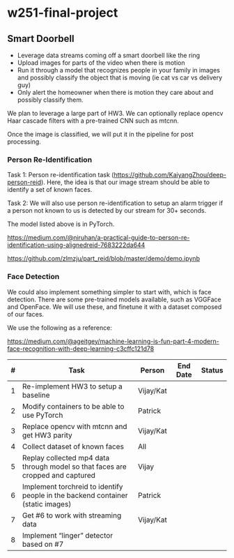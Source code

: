 # w251-final-project

## Smart Doorbell ##

* Leverage data streams coming off a smart doorbell like the ring
* Upload images for parts of the video when there is motion 
* Run it through a model that recognizes people in your family in images and possibly classify the object that is moving (ie cat vs car vs delivery guy)
* Only alert the homeowner when there is motion they care about and possibly classify them. 
 
We plan to leverage a large part of HW3. We can optionally replace opencv Haar cascade filters with a pre-trained CNN such as mtcnn.

Once the image is classified, we will put it in the pipeline for post processing. 

### Person Re-Identification ###

Task 1: Person re-identification task (https://github.com/KaiyangZhou/deep-person-reid). Here, the idea is that our image stream should be able to identify a set of known faces.
 
Task 2: We will also use person re-identification to setup an alarm trigger if a person not known to us is detected by our stream for 30+ seconds.

The model listed above is in PyTorch.

https://medium.com/@niruhan/a-practical-guide-to-person-re-identification-using-alignedreid-7683222da644

https://github.com/zlmzju/part_reid/blob/master/demo/demo.ipynb

### Face Detection ###

We could also implement something simpler to start with, which is face detection. There are some pre-trained models available, such as VGGFace and OpenFace. We will use these, and finetune it with a dataset composed of our faces.

We use the following as a reference:

https://medium.com/@ageitgey/machine-learning-is-fun-part-4-modern-face-recognition-with-deep-learning-c3cffc121d78


| # | Task                                                                            | Person | End Date | Status |
|---|---------------------------------------------------------------------------------|--------|----------|--------|
| 1 | Re-implement HW3 to setup a baseline                                            | Vijay/Kat    |          |        |
| 2 | Modify containers to be able to use PyTorch                                     |Patrick |          |        |
| 3 | Replace opencv with mtcnn and get HW3 parity                                    |Vijay/Kat|          |        |
| 4 | Collect dataset of known faces                                                  |All     |          |        |
| 5 | Replay collected mp4 data through model so that faces are cropped and captured  | Vijay      |          |        |
| 6 | Implement torchreid to identify people in the backend container (static images) | Patrick       |          |        |
| 7 | Get #6 to work with streaming data                                              |Vijay/Kat      |          |        |
| 8 | Implement “linger” detector based on #7                                         |        |          |        |
